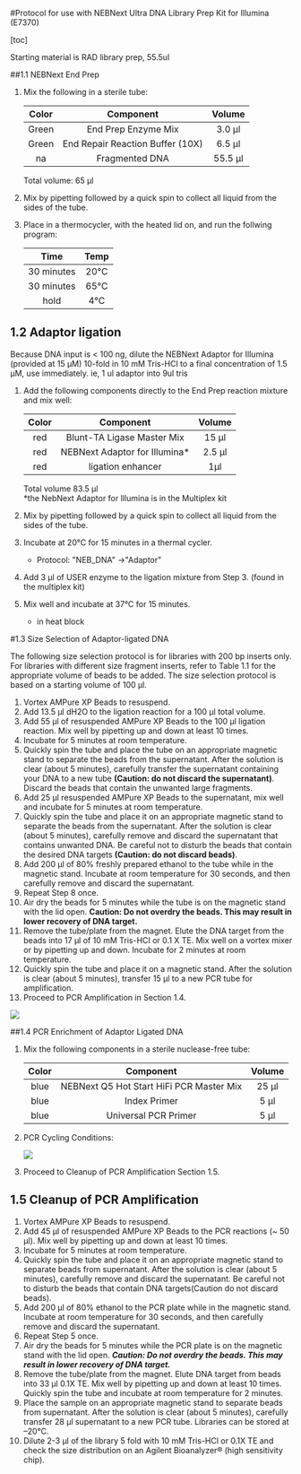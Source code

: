 #Protocol for use with NEBNext Ultra DNA Library Prep Kit for Illumina (E7370)

[toc]

Starting material is RAD library prep, 55.5ul

##1.1 NEBNext End Prep  

1. Mix the following in a sterile tube:
	
	|Color| Component | Volume | 
	|:---:|:---:| :---:|
	Green | End Prep Enzyme Mix | 3.0 μl   
	Green |  End Repair Reaction Buffer (10X) |  6.5 μl
	na | Fragmented DNA | 55.5 μl
	Total volume: 65 μl

2. Mix by pipetting followed by a quick spin to collect all liquid from the sides of the tube.
3. Place in a thermocycler, with the heated lid on, and run the follwing program:  

	|Time| Temp |  
	|:---:|:---:|
	|30 minutes | 20°C |
	|30 minutes | 65°C |
	| hold |  4°C |

	 
## 1.2 Adaptor ligation	
Because DNA input is < 100 ng, dilute the NEBNext Adaptor for Illumina (provided at 15 μM) 10-fold in 10 mM Tris-HCl to a final concentration of 1.5 μM, use immediately. ie, 1 ul adaptor into 9ul tris  

1. Add the following components directly to the End Prep reaction mixture and mix well:  
	
	|Color| Component | Volume |    
	|:---:|:---:|:---:|  
	|red|Blunt-TA Ligase Master Mix| 15 μl|
	|red|NEBNext Adaptor for Illumina* |2.5 μl
	|red | ligation enhancer | 1μl|
	Total volume 83.5 μl  
	*the NebNext Adaptor for Illumina is in the Multiplex kit  

2. Mix by pipetting followed by a quick spin to collect all liquid from the sides of the tube.
3. Incubate at 20°C for 15 minutes in a thermal cycler.
	- Protocol: "NEB_DNA" ->"Adaptor" 	
4. Add 3 μl of USER enzyme to the ligation mixture from Step 3. (found in the multiplex kit)
5. Mix well and incubate at 37°C for 15 minutes.
	- in heat block

#1.3 Size Selection of Adaptor-ligated DNA 

The following size selection protocol is for libraries with 200 bp inserts only. For libraries with different size fragment inserts, refer to Table 1.1 for the appropriate volume of beads to be added. The size selection protocol is based on a starting volume of 100 μl.  

1. Vortex AMPure XP Beads to resuspend.  
2. Add 13.5 μl dH2O to the ligation reaction for a 100 μl total volume.  
3. Add 55 μl of resuspended AMPure XP Beads to the 100 μl ligation reaction. Mix well by pipetting up and down at least 10 times.  
4. Incubate for 5 minutes at room temperature.  
5. Quickly spin the tube and place the tube on an appropriate magnetic stand to separate the beads from the supernatant. After the solution is clear (about 5 minutes), carefully transfer the supernatant containing your DNA to a new tube **(Caution: do not discard the supernatant)**. Discard the beads that contain the unwanted large fragments.    
6. Add 25 μl resuspended AMPure XP Beads to the supernatant, mix well and incubate for 5 minutes at room temperature.  
7. Quickly spin the tube and place it on an appropriate magnetic stand to separate the beads from the supernatant. After the solution is clear (about 5 minutes), carefully remove and discard the supernatant that contains unwanted DNA. Be careful not to disturb the beads that contain the desired DNA targets **(Caution: do not discard beads)**.
8. Add 200 μl of 80% freshly prepared ethanol to the tube while in the magnetic stand. Incubate at  room temperature for 30 seconds, and then carefully remove and discard the supernatant. 
9. Repeat Step 8 once.
10. Air dry the beads for 5 minutes while the tube is on the magnetic stand with the lid open.                                   **Caution: Do not overdry the beads. This may result in lower recovery of DNA target.**
11. Remove the tube/plate from the magnet. Elute the DNA target from the beads into 17 μl of 10 mM Tris-HCI or 0.1 X TE. Mix well on a vortex mixer or by pipetting up and down. Incubate for 2 minutes at room temperature. 
12. Quickly spin the tube and place it on a magnetic stand. After the solution is clear (about 5 minutes), transfer 15 μl to a new PCR tube for amplification. 
13. Proceed to PCR Amplification in Section 1.4.

![](https://cloud.githubusercontent.com/assets/13488648/13242145/d6cb604a-d9a6-11e5-8a60-fcdd96c0160a.png)  

##1.4 PCR Enrichment of Adaptor Ligated DNA

1. Mix the following components in a sterile nuclease-free tube:

	|Color| Component | Volume |    
	|:---:|:---:|:---:|  
	|blue | NEBNext Q5 Hot Start HiFi PCR Master Mix | 25 μl|
	|blue | Index Primer | 5 μl |
	|blue| Universal PCR Primer | 5 μl|

2. PCR Cycling Conditions:
	
	![](https://cloud.githubusercontent.com/assets/13488648/13242144/d6cb2814-d9a6-11e5-98cc-d43776209feb.png)

3. Proceed to Cleanup of PCR Amplification Section 1.5.

## 1.5 Cleanup of PCR Amplification

1. Vortex AMPure XP Beads to resuspend.
2. Add 45 μl of resuspended AMPure XP Beads to the PCR reactions (~ 50 μl). Mix well by pipetting up and down at least 10 times.
3. Incubate for 5 minutes at room temperature.
4. Quickly spin the tube and place it on an appropriate magnetic stand to separate beads from supernatant. After the solution is clear (about 5 minutes), carefully remove and discard the supernatant. Be careful not to disturb the beads that contain DNA targets(Caution do not discard beads).
5. Add 200 μl of 80% ethanol to the PCR plate while in the magnetic stand. Incubate at room temperature for 30 seconds, and then carefully remove and discard the supernatant.
6. Repeat Step 5 once.
7. Air dry the beads for 5 minutes while the PCR plate is on the magnetic stand with the lid open. ***Caution: Do not overdry the beads. This may result in lower recovery of DNA target.***  
8. Remove the tube/plate from the magnet. Elute DNA target from beads into 33 μl 0.1X TE. Mix well by pipetting up and down at least 10 times. Quickly spin the tube and incubate at room temperature for 2 minutes.
9. Place the sample on an appropriate magnetic stand to separate beads from supernatant. After the solution is clear (about 5 minutes), carefully transfer 28 μl supernatant to a new PCR tube. Libraries can be stored at –20°C.
10. Dilute 2-3 μl of the library 5 fold with 10 mM Tris-HCl or 0.1X TE and check the size distribution on an Agilent Bioanalyzer® (high sensitivity chip).


	
	
